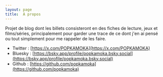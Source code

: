 ```yaml
---
layout: page
title:  À propos
---
```


Projet de blog dont les billets consisteront en des fiches de lecture, jeux et films/séries, principalement pour garder une trace de ce dont j'en ai pensé ou tout simplement pour me rappeler de les faire.

- Twitter : [https://x.com/POPKAMOKA](https://x.com/POPKAMOKA)
- Bluesky : [https://bsky.app/profile/popkamoka.bsky.social](https://bsky.app/profile/popkamoka.bsky.social)
- Github : [https://github.com/popkamoka](https://github.com/popkamoka)